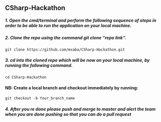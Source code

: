 ## CSharp-Hackathon

##### 1. Open the cmd/terminal and perform the following sequence of steps in order to be able to run the application on your local machine.

##### 2. Clone the repo using the command git clone “repo link“.

    git clone https://github.com/mxaba/CSharp-Hackathon.git

##### 3. cd into the cloned repo which will be now on your local machine, by running the following command.

    cd CSharp-Hackathon

#### NB: Create a local branch and checkout immediately by running:

    git checkout -b Your_branch_name

##### 4. After you re done please push and merge to master and alert the team when you are done pushing so that you can do a pull request